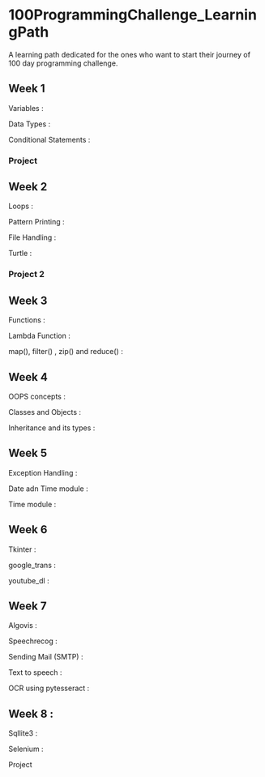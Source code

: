 # 100ProgrammingChallenge_LearningPath

A learning path dedicated for the ones who want to start their journey of 100 day programming challenge.

## Week 1

Variables :

Data Types :

Conditional Statements :

### Project 

## Week 2

Loops :

Pattern Printing :

File Handling :

Turtle : 

### Project 2

## Week 3

Functions :

Lambda Function :

map(), filter() , zip() and reduce() :

## Week 4

OOPS concepts :

Classes and Objects :

Inheritance and its types :

## Week 5

Exception Handling :

Date adn Time module :

Time module :

## Week 6

Tkinter :

google_trans :

youtube_dl :

## Week 7

Algovis :

Speechrecog :

Sending Mail (SMTP) :

Text to speech :

OCR using pytesseract :

## Week 8 :

Sqllite3 :

Selenium : 

Project
